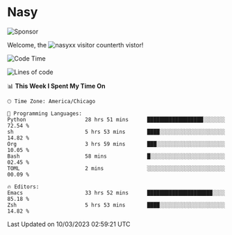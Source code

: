 # Nasy

<!--
<p align="center">
<img height="200" src="https://github-readme-stats.vercel.app/api?username=nasyxx&count_private=true&show_icons=true&theme=dracula&include_all_commits=true"/>
<img height="200" src="https://github-readme-stats.vercel.app/api/top-langs/?username=nasyxx&theme=dracula&hide=html,jupyter+notebook&count_private=true&show_icons=true"/>
</p>

  
----------------
-->

![Sponsor](https://img.shields.io/static/v1.svg?label=Sponsor&message=%E2%9D%A4&logo=GitHub&style=flat&color=pink)
 
Welcome, the ![nasyxx visitor counter](https://count.getloli.com/get/@nasyxx?theme=rule34)th vistor!
 
<!--START_SECTION:waka-->
![Code Time](http://img.shields.io/badge/Code%20Time-3%2C245%20hrs%2053%20mins-blue)

![Lines of code](https://img.shields.io/badge/From%20Hello%20World%20I%27ve%20Written-6.0%20million%20lines%20of%20code-blue)

📊 **This Week I Spent My Time On** 

```text
🕑︎ Time Zone: America/Chicago

💬 Programming Languages: 
Python                   28 hrs 51 mins      ██████████████████░░░░░░░   72.54 % 
sh                       5 hrs 53 mins       ████░░░░░░░░░░░░░░░░░░░░░   14.82 % 
Org                      3 hrs 59 mins       ███░░░░░░░░░░░░░░░░░░░░░░   10.05 % 
Bash                     58 mins             █░░░░░░░░░░░░░░░░░░░░░░░░   02.45 % 
TOML                     2 mins              ░░░░░░░░░░░░░░░░░░░░░░░░░   00.09 % 

🔥 Editors: 
Emacs                    33 hrs 52 mins      █████████████████████░░░░   85.18 % 
Zsh                      5 hrs 53 mins       ████░░░░░░░░░░░░░░░░░░░░░   14.82 % 
```


 Last Updated on 10/03/2023 02:59:21 UTC
<!--END_SECTION:waka-->

<!-- ![visitors](https://visitor-badge.laobi.icu/badge?page_id=nasyxx.nasyxx) -->

